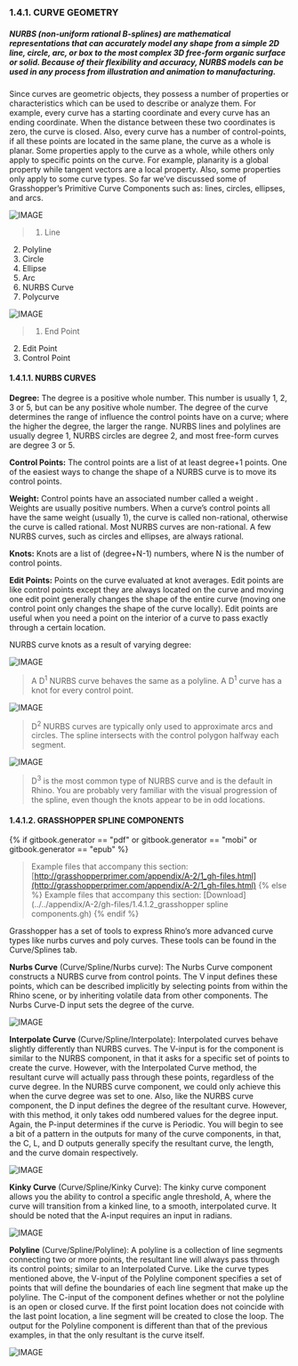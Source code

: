 ### 1.4.1. CURVE GEOMETRY

##### NURBS (non-uniform rational B-splines) are mathematical representations that can accurately model any shape from a simple 2D line, circle, arc, or box to the most complex 3D free-form organic surface or solid. Because of their flexibility and accuracy, NURBS models can be used in any process from illustration and animation to manufacturing.

Since curves are geometric objects, they possess a number of properties or characteristics which can be used to describe or analyze them. For example, every curve has a starting coordinate and every curve has an ending coordinate. When the distance between these two coordinates is zero, the curve is closed. Also, every curve has a number of control-points, if all these points are located in the same plane, the curve as a whole is planar. Some properties apply to the curve as a whole, while others only apply to specific points on the curve. For
example, planarity is a global property while tangent vectors are a local property. Also, some properties only apply to some curve types. So far we’ve discussed some of Grasshopper’s Primitive Curve Components such as: lines, circles, ellipses, and arcs.

![IMAGE](images/1-4-1/1-4-1_001-curve-types.png)
>1. Line
2. Polyline
3. Circle
4. Ellipse
5. Arc
6. NURBS Curve
7. Polycurve

![IMAGE](images/1-4-1/1-4-1_002-bezier-curve.png)
>1. End Point
2. Edit Point
3. Control Point

#### 1.4.1.1. NURBS CURVES
**Degree:** The degree is a positive whole number. This number is usually 1, 2, 3 or 5, but can be any positive whole number. The degree of the curve determines the range of influence the control points have on a curve; where the higher the degree, the larger the range. NURBS lines and polylines are usually degree 1, NURBS circles are degree 2, and most free-form curves are degree 3 or 5.

**Control Points:** The control points are a list of at least degree+1 points. One of the easiest ways to change the shape of a NURBS curve is to move its control points.

**Weight:** Control points have an associated number called a weight . Weights are usually positive numbers. When a curve’s control points all have the same weight (usually 1), the curve is called non-rational, otherwise the curve is called rational. Most NURBS curves are non-rational. A few NURBS curves, such as circles and ellipses, are always rational.

**Knots:** Knots are a list of (degree+N-1) numbers, where N is the number of control points.

**Edit Points:** Points on the curve evaluated at knot averages. Edit points are like control points except they are always located on the curve and moving one edit point generally changes the shape of the entire curve (moving one control point only changes the shape of the curve locally). Edit points are useful when you need a point on the interior of a curve to pass exactly through a certain location.

NURBS curve knots as a result of varying degree:

![IMAGE](images/1-4-1/1-4-1_003-degree-one.png)
>A D<sup>1</sup> NURBS curve behaves the same as a polyline. A D<sup>1</sup> curve has a knot for every control point.

![IMAGE](images/1-4-1/1-4-1_004-degree-two.png)
>D<sup>2</sup> NURBS curves are typically only used to approximate arcs and circles. The spline intersects with the control polygon halfway each segment.

![IMAGE](images/1-4-1/1-4-1_005-degree-three.png)
>D<sup>3</sup> is the most common type of NURBS curve and is the default in Rhino. You are probably very familiar with the visual progression of the spline, even though the knots appear to be in odd locations.

#### 1.4.1.2. GRASSHOPPER SPLINE COMPONENTS
{% if gitbook.generator == "pdf" or gitbook.generator == "mobi" or gitbook.generator == "epub" %}
>Example files that accompany this section: [http://grasshopperprimer.com/appendix/A-2/1_gh-files.html](http://grasshopperprimer.com/appendix/A-2/1_gh-files.html)
{% else %}
>Example files that accompany this section: [Download](../../appendix/A-2/gh-files/1.4.1.2_grasshopper spline components.gh)
{% endif %}

Grasshopper has a set of tools to express Rhino’s more advanced curve types like nurbs curves and poly curves. These tools can be found in the Curve/Splines tab.

**Nurbs Curve** (Curve/Spline/Nurbs curve): The Nurbs Curve component
constructs a NURBS curve from control points. The V input defines these points, which can be described implicitly by selecting points from within the Rhino scene, or by inheriting volatile data from other components. The Nurbs Curve-D input sets the degree of the curve.

![IMAGE](images/1-4-1/1-4-1_006-nurbs-curve.png)

**Interpolate Curve** (Curve/Spline/Interpolate): Interpolated curves behave slightly differently than NURBS curves. The V-input is for the component is similar to the NURBS component, in that it asks for a specific set of points to create the curve. However, with the Interpolated Curve method, the resultant curve will actually pass through these points, regardless of the curve degree. In the NURBS curve component, we could only achieve this when the curve degree was set to one. Also, like the NURBS curve component, the D input defines the
degree of the resultant curve. However, with this method, it only takes odd numbered values for the degree input. Again, the P-input determines if the curve is Periodic. You will begin to see a bit of a pattern in the outputs for many of the curve components, in that, the C, L, and D outputs generally specify the resultant curve, the length, and the curve domain respectively.

![IMAGE](images/1-4-1/1-4-1_007-interpolate-curve.png)

**Kinky Curve** (Curve/Spline/Kinky Curve): The kinky curve component allows you the ability to control a specific angle threshold, A, where the curve will transition from a kinked line, to a smooth, interpolated curve. It should be noted that the A-input requires an input in radians.

![IMAGE](images/1-4-1/1-4-1_008-kinky-curve.png)

**Polyline** (Curve/Spline/Polyline): A polyline is a collection of line segments connecting two or more points, the resultant line will always pass through its control points; similar to an Interpolated Curve. Like the curve types mentioned above, the V-input of the Polyline component specifies a set of points that will define the boundaries of each line segment that make up the polyline. The C-input of the component defines whether or not the polyline is an open or closed curve. If the first point location does not coincide with the last point location, a line segment will be created to close the loop. The output for the Polyline component is different than that of the previous examples, in that the
only resultant is the curve itself.

![IMAGE](images/1-4-1/1-4-1_009-polyline.png)
